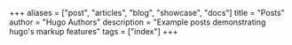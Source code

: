 +++
aliases = ["post", "articles", "blog", "showcase", "docs"]
title = "Posts"
author = "Hugo Authors"
description = "Example posts demonstrating hugo's markup features"
tags = ["index"]
+++
